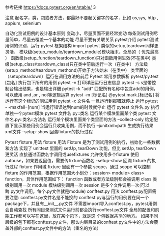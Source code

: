 参考链接
https://docs.pytest.org/en/stable/ 3

注意
起名字，类，包或者方法，都最好不要起关键字的名字，比如 os,sys, http , appium, selenium

自动化测试用例的设计基本原则
变动小，尽量页面不要经常变动
每条测试用例尽量简单，尽量去覆盖一个基本的功能
尽量不要有关联关系
pytest介绍
pytest测试用例的识别、运行
pytest 框架结构
import pytest 类似的setup,teardown同样更灵活，
模块级(setup_module/teardown_module)模块始末，全局的（ 优先最高 ）
函数级(setup_function/teardown_function)只对函数用例生效(不在类中)
类级(setup_class/teardown_class)只在类中前后运行一次（在类中）
方法级(setup_method/teardown_methond)开始于方法始末（在类中）
类里面的（setup/teardown）运行在调用方法的前后
Pytest 常用参数解析
pytest/py.test [包名] 执行包下所有的用例
pytest -v 打印详细运行日志信息
pytest -s s是带控制台输出结果，也是输出详细
pytest -k "add” 匹配所有名称中包含add的用例，可以使用 and ,or , not等逻辑运算
pytest -m [标记名] @pytest.mark.[标记名] 将运行有这个标记的测试用例
pytest -x 文件名 一旦运行到报错就停止 运行
pytest - -maxfail=[num] 当运行错误达到num的时候就停止 运行
pytest 文件名.py 执行单独一个pytest模块
pytest 文件名.py::类名 运行某个模块里面某个类
pytest 文件名.py::类名::方法名 运行某个模块里面某个类里面的方法
–collect-only 给定配置下显示那些用例会运行只收集用例，而不执行
–junitxml=path 生成执行结果xml文件
–setup-show 回溯fixture的执行过程

Pytest fixture 用法
fixture 用法
Fixture 是为了测试⽤例的执⾏，初始化⼀些数据和⽅法
实现了 unittest ⾥面的 setUp, tearDown 功能，但⽐ setUp, tearDown 更灵活
直接通过函数名字调⽤或usefixtures
允许使用多个fixture
使用 autouse，如果要返回值，需要传fixture函数名
-setup-show 回溯 fixture 的执行过程
fixture 作用域
fixture 里面有一个参数 scope，通过 scope 可以控制 fixture 的作用范围，根据作用范围大小划分：session> module> class> function，具体作用范围如下：
function 函数或者方法级别都会被调用
class 类级别调用一次
module 模块级别调用一次
session 是多个文件调用一次(可以跨.py文件调用，每个.py文件就是module)
conftest.py 用法
conftest.py配置需要注意:
conftest.py文件名是不能换的
conftest.py与运行的用例要在同一个package下，并且有__init__.py文件
不需要import导入conftest.py，pytest用例会自动查找
所有同目录测试文件运行前都会执行conftest.py文件
全局的配置和前期工作都可以写在这里，放在某个包下，就是这 个包数据共享的地方。
如果不同层级的包下都有conftest.py文件，那么内层目录的conftest.py文件中的方法会覆盖外部的conftest.py文件中的方法（重名的方法）